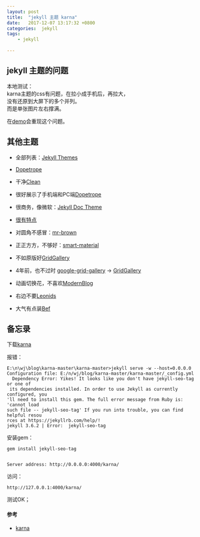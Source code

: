 ```yaml
---
layout: post
title:  "jekyll 主题 karna"
date:   2017-12-07 13:17:32 +0800
categories:  jekyll
tags:
    - jekyll 
    
--- 
```

## jekyll 主题的问题 ##
本地测试：  
karna主题的css有问题，在拉小成手机后，再拉大，  
没有还原到大屏下的多个并列。  
而是单张图片左右撑满。  

在[demo](http://webjeda.com/karna/)会重现这个问题。

## 其他主题 ##

* 全部列表：[Jekyll Themes](http://jekyllthemes.org/page2/)  

* [Dopetrope](https://html5up.net/dopetrope)
* 干净[Clean](http://knaman2609.github.io/clean/)
* 很好展示了手机端和PC端[Dopetrope](http://jekyllthemes.org/themes/dopetrope/)
* 很商务，像微软：[Jekyll Doc Theme](http://jekyllthemes.org/themes/doc-theme/)  
* [很有特点]()


* 对圆角不感冒：[mr-brown](http://jekyllthemes.org/themes/mr-brown/)  
* 正正方方，不够好：[smart-material](http://jekyllthemes.org/themes/smart-material-theme/)
* 不如原版好[GridGallery](http://jekyllthemes.org/themes/gridgallery/)  
* 4年前，也不过时 [google-grid-gallery](https://tympanus.net/codrops/2014/03/21/google-grid-gallery/) -> [GridGallery](https://github.com/codrops/GridGallery)

* 动画切换花，不喜欢[ModernBlog](http://jekyllthemes.org/themes/modernblog/)
* 右边不要[Leonids](http://jekyllthemes.org/themes/leonids/)
* 大气有点装[Bef](http://artemsheludko.pw/bef/)


## 备忘录 ##
下载[karna](http://jekyllthemes.org/themes/karna/)  

报错：

	E:\n\wj\blog\karna-master\karna-master>jekyll serve -w --host=0.0.0.0
	Configuration file: E:/n/wj/blog/karna-master/karna-master/_config.yml
	  Dependency Error: Yikes! It looks like you don't have jekyll-seo-tag or one of
	 its dependencies installed. In order to use Jekyll as currently configured, you
	'll need to install this gem. The full error message from Ruby is: 'cannot load
	such file -- jekyll-seo-tag' If you run into trouble, you can find helpful resou
	rces at https://jekyllrb.com/help/!
	jekyll 3.6.2 | Error:  jekyll-seo-tag

安装gem：

	gem install jekyll-seo-tag


    Server address: http://0.0.0.0:4000/karna/

访问：

	http://127.0.0.1:4000/karna/

测试OK；  


#### 参考 ####
* [karna](http://jekyllthemes.org/themes/karna/)  
